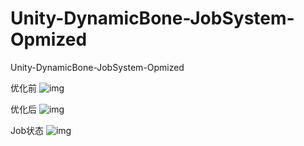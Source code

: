 # Unity-DynamicBone-JobSystem-Opmized
 Unity-DynamicBone-JobSystem-Opmized


 优化前
![img](https://github.com/dreamfairy/Unity-DynamicBone-JobSystem-Opmized/blob/master/img/opmized.webp)


优化后
![img](https://github.com/dreamfairy/Unity-DynamicBone-JobSystem-Opmized/blob/master/img/origin.webp)


Job状态
![img](https://github.com/dreamfairy/Unity-DynamicBone-JobSystem-Opmized/blob/master/img/jobstate.webp)